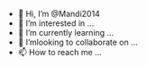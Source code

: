 - 👋 Hi, I’m @Mandi2014
- 👀 I’m interested in ...
- 🌱 I’m currently learning ...
- 💞️ I’mlooking to collaborate on ...
- 📫 How to reach me ...

<!---
Mandi2014/Mandi2014 is a ✨ special ✨ repository because its `README.md` (this file) appears on your GitHub profile.
You can click the Preview link to take a look at your change 
---
![image](https://github.com/Mandi2014/Mandi2014/assets/155469397/28b7f7cd-3114-480e-9fe0-b28161ce7d8e)hey its all, okej i'm gonna hack
